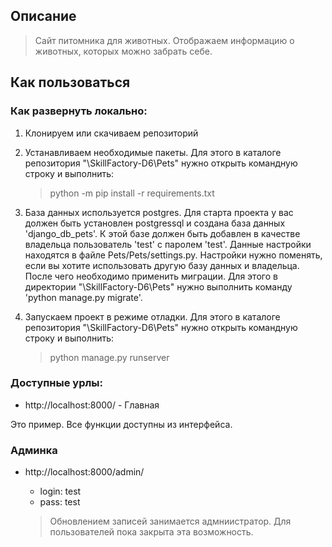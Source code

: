 ## Описание

>Сайт питомника для животных. Отображаем информацию о животных, которых можно забрать себе.

## Как пользоваться
### Как развернуть локально:

1. Клонируем или скачиваем репозиторий
2. Устанавливаем необходимые пакеты. Для этого в каталоге репозитория "\SkillFactory-D6\Pets" нужно открыть командную строку и выполнить:

    >python -m pip install -r requirements.txt

3. База данных используется postgres. Для старта проекта у вас должен быть установлен postgressql и создана база данных 'django_db_pets'. 
К этой базе должен быть добавлен в качестве владельца пользователь 'test' с паролем 'test'. Данные настройки находятся в файле Pets/Pets/settings.py.
Настройки нужно поменять, если вы хотите использовать другую базу данных и владельца.
После чего необходимо применить миграции. Для этого в директории "\SkillFactory-D6\Pets" нужно выполнить команду 'python manage.py migrate'.
4. Запускаем проект в режиме отладки. Для этого в каталоге репозитория "\SkillFactory-D6\Pets" нужно открыть командную строку и выполнить:

    >python manage.py runserver


### Доступные урлы:
- http://localhost:8000/ - Главная

Это пример. Все функции доступны из интерфейса.

### Админка
- http://localhost:8000/admin/

    - login: test
    - pass: test
    
    
   >Обновлением записей занимается адмниистратор. Для пользователей пока закрыта эта возможность.
